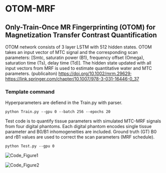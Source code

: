 # OTOM-MRF

## Only-Train-Once MR Fingerprinting (OTOM) for Magnetization Transfer Contrast Quantification
OTOM network consists of 3 layer LSTM with 512 hidden states. 
OTOM takes an input vector of MTC signal and the corresponding scan parameters: [Smtc, saturatin power (B1), frequency offset (Omega), saturation time (Ts), delay time (Td)].
The hidden state updated with all input vectors from MRF is used to estimate quantitative water and MTC parameters. 
(publicaiton) <https://doi.org/10.1002/mrm.29629>;  <https://link.springer.com/chapter/10.1007/978-3-031-16446-0_37>


### Template command

Hyperparameters are defiend in the Train.py with parser.
```
python Train.py --gpu 0 --batch 256 --epochs 20
```

Test code is to quantify tissue parameters with simulated MTC-MRF signals from four digital phantoms. Each digital phantom encodes single tissue parameter and B0/B1 inhomogeneities are included.
Ground truth (GT) B0 and rB1 values are used to correct the scan parameters (MRF schedule).

```
python Test.py --gpu 0
```



![Code_Figure1](https://user-images.githubusercontent.com/122308855/211401238-bb6feb64-5683-43e1-a263-801768b31452.png)

![Code_Figure2](https://user-images.githubusercontent.com/122308855/211401252-52052e00-9a5c-4bb9-a5e0-7961c2dc1f78.PNG)

